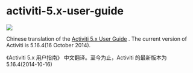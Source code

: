 activiti-5.x-user-guide
=======================

![](http://99btgc01.info/uploads/2014/12/activiti_logo.png)

Chinese translation of the [Activiti 5.x User Guide](http://activiti.org/userguide/index.html) . The current version of Activiti is 5.16.4(16 October 2014). 

《Activiti 5.x 用户指南》 中文翻译。至今为止，Activiti 的最新版本为 5.16.4(2014-10-16)
